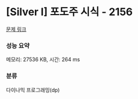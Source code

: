 # [Silver I] 포도주 시식 - 2156 

[문제 링크](https://www.acmicpc.net/problem/2156) 

### 성능 요약

메모리: 27536 KB, 시간: 264 ms

### 분류

다이나믹 프로그래밍(dp)


